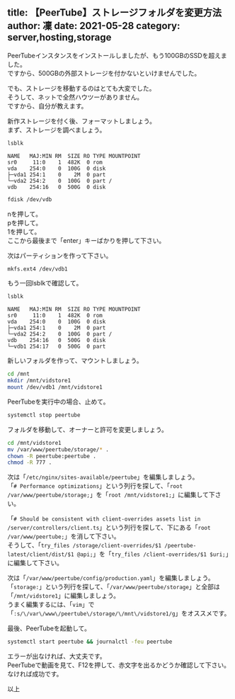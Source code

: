 title: 【PeerTube】ストレージフォルダを変更方法
author: 凜
date: 2021-05-28
category: server,hosting,storage
----
PeerTubeインスタンスをインストールしましたが、もう100GBのSSDを超えました。\
ですから、500GBの外部ストレージを付かないといけませんでした。

でも、ストレージを移動するのはとても大変でした。\
そうして、ネットで全然ハウツーがありません。\
ですから、自分が教えます。

新作ストレージを付く後、フォーマットしましょう。\
まず、ストレージを調べましょう。

```sh
lsblk
```

```
NAME   MAJ:MIN RM  SIZE RO TYPE MOUNTPOINT
sr0     11:0    1  482K  0 rom  
vda    254:0    0  100G  0 disk 
├─vda1 254:1    0    2M  0 part 
└─vda2 254:2    0  100G  0 part /
vdb    254:16   0  500G  0 disk
```

```sh
fdisk /dev/vdb
```

nを押して。\
pを押して。\
1を押して。\
ここから最後まで「enter」キーばかりを押して下さい。

次はパーティションを作って下さい。

```sh
mkfs.ext4 /dev/vdb1
```

もう一回lsblkで確認して。

```sh
lsblk
```

```
NAME   MAJ:MIN RM  SIZE RO TYPE MOUNTPOINT
sr0     11:0    1  482K  0 rom  
vda    254:0    0  100G  0 disk 
├─vda1 254:1    0    2M  0 part 
└─vda2 254:2    0  100G  0 part /
vdb    254:16   0  500G  0 disk
└─vdb1 254:17   0  500G  0 part 
```

新しいフォルダを作って、マウントしましょう。

```sh
cd /mnt
mkdir /mnt/vidstore1
mount /dev/vdb1 /mnt/vidstore1
```

PeerTubeを実行中の場合、止めて。

```sh
systemctl stop peertube
```

フォルダを移動して、オーナーと許可を変更しましょう。

```sh
cd /mnt/vidstore1
mv /var/www/peertube/storage/* .
chown -R peertube:peertube .
chmod -R 777 .
```

次は「`/etc/nginx/sites-available/peertube`」を編集しましょう。\
「`# Performance optimizations`」という列行を探して、「`root /var/www/peertube/storage;`」を「`root /mnt/vidstore1;`」に編集して下さい。

「`# Should be consistent with client-overrides assets list in /server/controllers/client.ts`」という列行を探して、下にある「`root /var/www/peertube;`」を消して下さい。\
そうして、「`try_files /storage/client-overrides/$1 /peertube-latest/client/dist/$1 @api;`」を「`try_files /client-overrides/$1 $uri;`」に編集して下さい。

次は「`/var/www/peertube/config/production.yaml`」を編集しましょう。\
「`storage:`」という列行を探して、「`/var/www/peertube/storage`」と全部は「`/mnt/vidstore1`」に編集しましょう。\
うまく編集するには、「`vim`」で「`:s/\/var\/www\/peertube\/storage/\/mnt\/vidstore1/g`」をオススメです。

最後、PeerTubeを起動して。

```sh
systemctl start peertube && journalctl -feu peertube
```

エラーが出なければ、大丈夫です。\
PeerTubeで動画を見て、F12を押して、赤文字を出るかどうか確認して下さい。\
なければ成功です。

以上
